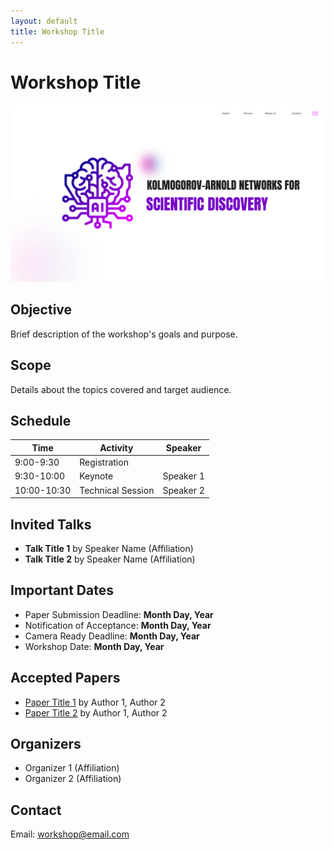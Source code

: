 ```yaml
---
layout: default
title: Workshop Title
---
```


# Workshop Title

![Workshop Banner](assets/images/banner.png)

## Objective
Brief description of the workshop's goals and purpose.

## Scope
Details about the topics covered and target audience.

## Schedule

| Time        | Activity           | Speaker  |
|-------------|--------------------|----------|
| 9:00-9:30   | Registration       |          |
| 9:30-10:00  | Keynote            | Speaker 1|
| 10:00-10:30 | Technical Session  | Speaker 2|

## Invited Talks
- **Talk Title 1** by Speaker Name (Affiliation)
- **Talk Title 2** by Speaker Name (Affiliation)

## Important Dates
- Paper Submission Deadline: **Month Day, Year**
- Notification of Acceptance: **Month Day, Year**
- Camera Ready Deadline: **Month Day, Year**
- Workshop Date: **Month Day, Year**

## Accepted Papers
- [Paper Title 1](link) by Author 1, Author 2
- [Paper Title 2](link) by Author 1, Author 2

## Organizers
- Organizer 1 (Affiliation)
- Organizer 2 (Affiliation)

## Contact
Email: workshop@email.com